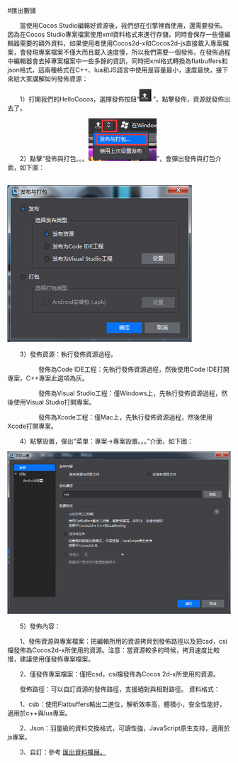 #匯出數據

&emsp;&emsp;當使用Cocos Studio編輯好資源後，我們想在引擎裡面使用，還需要發佈。因為在Cocos Studio專案檔案使用xml資料格式來進行存儲，同時會保存一些僅編輯器需要的額外資料，如果使用者使用Cocos2d-x和Cocos2d-js直接載入專案檔案，會發現專案檔案不僅大而且載入速度慢，所以我們需要一個發佈，在發佈過程中編輯器會去掉專案檔案中一些多餘的資訊，同時把xml格式轉換為flatbuffers和json格式，這兩種格式在C++、lua和JS語言中使用是容量最小，速度最快，接下來給大家講解如何發佈資源：

&emsp;&emsp;1）打開我們的HelloCocos，選擇發佈按鈕“![image](res/image0001.png) ”，點擊發佈，資源就發佈出去了。

&emsp;&emsp;2）點擊“發佈與打包。。。![image](res/image0002.png)”，會彈出發佈與打包介面，如下圖：

&emsp;&emsp;&emsp;&emsp;&emsp;&emsp;&emsp;&emsp;![image](res/image0003.png)

&emsp;&emsp;3）發佈資源：執行發佈資源過程。

&emsp;&emsp;&emsp;&emsp;&emsp;發佈為Code IDE工程：先執行發佈資源過程，然後使用Code IDE打開專案，C++專案此選項為灰。

&emsp;&emsp;&emsp;&emsp;&emsp;發佈為Visual Studio工程：僅Windows上，先執行發佈資源過程，然後使用Visual Studio打開專案。

&emsp;&emsp;&emsp;&emsp;&emsp;發佈為Xcode工程：僅Mac上，先執行發佈資源過程，然後使用Xcode打開專案。

&emsp;&emsp;4）點擊設置，彈出“菜單：專案->專案設置。。。”介面，如下圖：

![image](res/image0004.png)
 
&emsp;&emsp;5）發佈內容：

&emsp;&emsp;1、發佈資源與專案檔案：把編輯所用的資源拷貝到發佈路徑以及把csd，csi檔發佈為Cocos2d-x所使用的資源。注意：當資源較多的時候，拷貝速度比較慢，建議使用僅發佈專案檔案。

&emsp;&emsp;2、僅發佈專案檔案：僅把csd，csi檔發佈為Cocos 2d-x所使用的資源。

&emsp;&emsp;發佈路徑：可以自訂資源的發佈路徑，支援絕對與相對路徑。
資料格式：

&emsp;&emsp;1、csb：使用Flatbuffers輸出二進位，解析效率高，體積小，安全性能好，適用於c++與lua專案。

&emsp;&emsp;2、Json：羽量級的資料交換格式，可讀性強，JavaScript原生支持，適用於js專案。

&emsp;&emsp;3、自訂：參考 [匯出資料擴展。](../../chapter3/Extend/CustomExport/tw.md)




